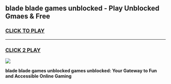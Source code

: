 
## blade blade games unblocked - Play Unblocked Gmaes & Free
<h3>
<a href="https://news.freeplayer.one?title=blade_blade_games_unblocked&ref=23F">CLICK TO PLAY</a></h3>
<hr>

<h3>
<a href="https://news.freeplayer.one?title=blade_blade_games_unblocked&ref=23F">CLICK 2 PLAY</a>
  
</h3>

<a href="https://news.freeplayer.one?title=blade_blade_games_unblocked&ref=23F/"><img src="https://clearcache.store/games.png"></a>


**blade blade games unblocked games unblocked: Your Gateway to Fun and Accessible Online Gaming**
